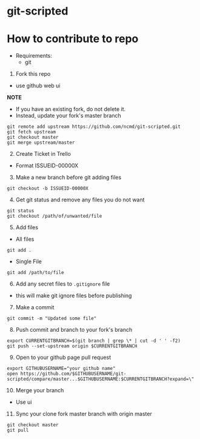 # git-scripted

# How to contribute to repo
- Requirements:
  - git

1. Fork this repo
- use github web ui

**NOTE**
- If you have an existing fork, do not delete it.
- Instead, update your fork's master branch
```
git remote add upstream https://github.com/ncmd/git-scripted.git
git fetch upstream
git checkout master
git merge upstream/master
```

2. Create Ticket in Trello
- Format ISSUEID-00000X

3. Make a new branch before git adding files
```
git checkout -b ISSUEID-00000X
```

4. Get git status and remove any files you do not want 
```
git status
git checkout /path/of/unwanted/file
```

5. Add files 
- All files
```
git add .
```
- Single File
```
git add /path/to/file
```

6. Add any secret files to `.gitignore` file
- this will make git ignore files before publishing

7. Make a commit
```
git commit -m "Updated some file"
```

8. Push commit and branch to your fork's branch
```
export CURRENTGITBRANCH=$(git branch | grep \* | cut -d ' ' -f2)
git push --set-upstream origin $CURRENTGITBRANCH
```

9. Open to your github page pull request
```
export GITHUBUSERNAME="your github name"
open https://github.com/$GITHUBUSERNAME/git-scripted/compare/master...$GITHUBUSERNAME:$CURRENTGITBRANCH?expand=\"
```

10. Merge your branch
- Use ui

11. Sync your clone fork master branch with origin master
```
git checkout master
git pull
```